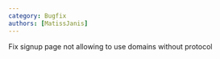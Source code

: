```yaml
---
category: Bugfix
authors: [MatissJanis]
---
```


Fix signup page not allowing to use domains without protocol
